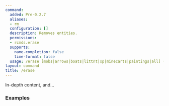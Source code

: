 ```yaml
---
command:
  added: Pre-0.2.7
  aliases:
  - rm
  configuration: []
  description: Removes entities.
  permissions:
  - rcmds.erase
  supports:
    name-completion: false
    time-format: false
  usage: /erase [mobs|arrows|boats|littnt|xp|minecarts|paintings|all] (radius)
layout: command
title: /erase
---
```


In-depth content, and...

### Examples



